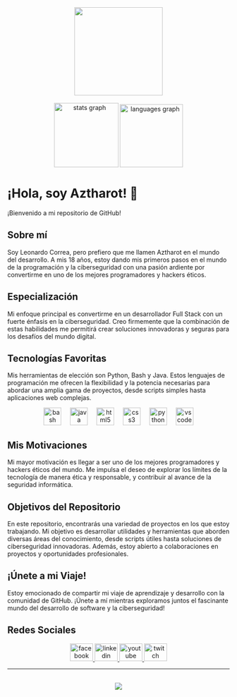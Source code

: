 <div align="center">
  <img height="200" src="https://encrypted-tbn0.gstatic.com/images?q=tbn:ANd9GcRXqb1xo1zuE1gU5bOxhU-CK1C-MEt8qzsvbg&s"  />
</div>

<br clear="both">

<div align="center">
  <img src="https://github-readme-stats.vercel.app/api?username=ZenitShadow&hide_title=false&hide_rank=false&show_icons=true&include_all_commits=true&count_private=true&disable_animations=false&theme=dracula&locale=en&hide_border=false&order=1" height="146" alt="stats graph"  />
  <img src="https://github-readme-stats.vercel.app/api/top-langs?username=ZenitShadow&locale=es&hide_title=false&layout=compact&card_width=320&langs_count=5&theme=dracula&hide_border=false&order=2" height="143" alt="languages graph"  />
</div>

<h1 align="left">¡Hola, soy Aztharot! 👋</h1>

<p align="left">¡Bienvenido a mi repositorio de GitHub!</p>

<h2 align="left">Sobre mí</h2>

<p align="left">Soy Leonardo Correa, pero prefiero que me llamen Aztharot en el mundo del desarrollo. A mis 18 años, estoy dando mis primeros pasos en el mundo de la programación y la ciberseguridad con una pasión ardiente por convertirme en uno de los mejores programadores y hackers éticos.</p>

<h2 align="left">Especialización</h2>

<p align="left">Mi enfoque principal es convertirme en un desarrollador Full Stack con un fuerte énfasis en la ciberseguridad. Creo firmemente que la combinación de estas habilidades me permitirá crear soluciones innovadoras y seguras para los desafíos del mundo digital.</p>

<h2 align="left">Tecnologías Favoritas</h2>

<p align="left">Mis herramientas de elección son Python, Bash y Java. Estos lenguajes de programación me ofrecen la flexibilidad y la potencia necesarias para abordar una amplia gama de proyectos, desde scripts simples hasta aplicaciones web complejas.</p>

<div align="center">
  <img src="https://cdn.jsdelivr.net/gh/devicons/devicon/icons/bash/bash-original.svg" height="40" alt="bash logo"  />
  <img width="12" />
  <img src="https://cdn.jsdelivr.net/gh/devicons/devicon/icons/java/java-original-wordmark.svg" height="40" alt="java logo"  />
  <img width="12" />
  <img src="https://cdn.jsdelivr.net/gh/devicons/devicon/icons/html5/html5-plain.svg" height="40" alt="html5 logo"  />
  <img width="12" />
  <img src="https://cdn.jsdelivr.net/gh/devicons/devicon/icons/css3/css3-plain.svg" height="40" alt="css3 logo"  />
  <img width="12" />
  <img src="https://cdn.jsdelivr.net/gh/devicons/devicon/icons/python/python-original.svg" height="40" alt="python logo"  />
  <img width="12" />
  <img src="https://cdn.jsdelivr.net/gh/devicons/devicon/icons/vscode/vscode-original.svg" height="40" alt="vscode logo"  />
</div>


<h2 align="left">Mis Motivaciones</h2>

<p align="left">Mi mayor motivación es llegar a ser uno de los mejores programadores y hackers éticos del mundo. Me impulsa el deseo de explorar los límites de la tecnología de manera ética y responsable, y contribuir al avance de la seguridad informática.</p>

<h2 align="left">Objetivos del Repositorio</h2>

<p align="left">En este repositorio, encontrarás una variedad de proyectos en los que estoy trabajando. Mi objetivo es desarrollar utilidades y herramientas que aborden diversas áreas del conocimiento, desde scripts útiles hasta soluciones de ciberseguridad innovadoras. Además, estoy abierto a colaboraciones en proyectos y oportunidades profesionales.</p>

<h2 align="left">¡Únete a mi Viaje!</h2>

<p align="left">Estoy emocionado de compartir mi viaje de aprendizaje y desarrollo con la comunidad de GitHub. ¡Únete a mí mientras exploramos juntos el fascinante mundo del desarrollo de software y la ciberseguridad!</p>

<h2 align="left">Redes Sociales</h2>

<div align="center">
  <a href="https://www.facebook.com/AztharotRu" target="_blank">
    <img src="https://raw.githubusercontent.com/maurodesouza/profile-readme-generator/master/src/assets/icons/social/facebook/default.svg" width="52" height="40" alt="facebook logo"  />
  </a>
  <a href="https://www.linkedin.com/in/leonardo-correa-5097a2209/" target="_blank">
    <img src="https://raw.githubusercontent.com/maurodesouza/profile-readme-generator/master/src/assets/icons/social/linkedin/default.svg" width="52" height="40" alt="linkedin logo"  />
  </a>
  <a href="https://www.youtube.com/channel/UCq3n_YShMgUHGqj0eGaFwdQ" target="_blank">
    <img src="https://raw.githubusercontent.com/maurodesouza/profile-readme-generator/master/src/assets/icons/social/youtube/default.svg" width="52" height="40" alt="youtube logo"  />
  </a>
  <a href="https://www.twitch.tv/noobiedestroyer27" target="_blank">
    <img src="https://raw.githubusercontent.com/maurodesouza/profile-readme-generator/master/src/assets/icons/social/twitch/default.svg" width="52" height="40" alt="twitch logo"  />
  </a>
</div>
<hr><br>

<div align="center">
  <img src="https://profile-counter.glitch.me/ZenitShadow/count.svg?"  />
</div>
